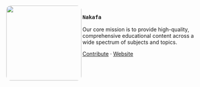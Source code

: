 <img src="https://nakafa.com/logo.svg" align="left" width="200" style="border-radius: 12px;" />

### `Nakafa`

Our core mission is to provide high-quality, comprehensive educational content across a wide spectrum of subjects and topics.

<a href="https://nakafa.com/contributor">Contribute</a> ·
<a href="https://nakafa.com">Website</a>
